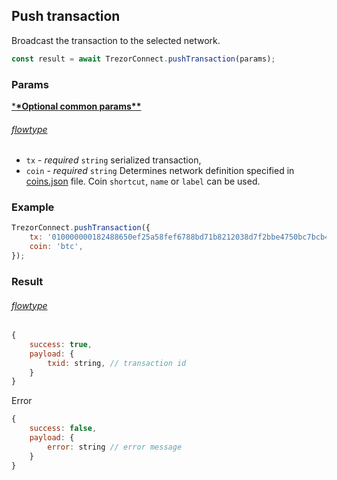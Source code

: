 ## Push transaction

Broadcast the transaction to the selected network.

```javascript
const result = await TrezorConnect.pushTransaction(params);
```

### Params

[\***\*Optional common params\*\***](commonParams.md)

###### [flowtype](../../src/js/types/params.js#L119-L22)

-   `tx` - _required_ `string` serialized transaction,
-   `coin` - _required_ `string` Determines network definition specified in [coins.json](../../src/data/coins.json) file. Coin `shortcut`, `name` or `label` can be used.

### Example

```javascript
TrezorConnect.pushTransaction({
    tx: '010000000182488650ef25a58fef6788bd71b8212038d7f2bbe4750bc7bcb44701e85ef6d5000000006b4830450221009a0b7be0d4ed3146ee262b42202841834698bb3ee39c24e7437df208b8b7077102202b79ab1e7736219387dffe8d615bbdba87e11477104b867ef47afed1a5ede7810121023230848585885f63803a0a8aecdd6538792d5c539215c91698e315bf0253b43dffffffff0160cc0500000000001976a914de9b2a8da088824e8fe51debea566617d851537888ac00000000',
    coin: 'btc',
});
```

### Result

###### [flowtype](../../src/js/types/response.js#L94-L96)

```javascript
{
    success: true,
    payload: {
        txid: string, // transaction id
    }
}
```

Error

```javascript
{
    success: false,
    payload: {
        error: string // error message
    }
}
```
